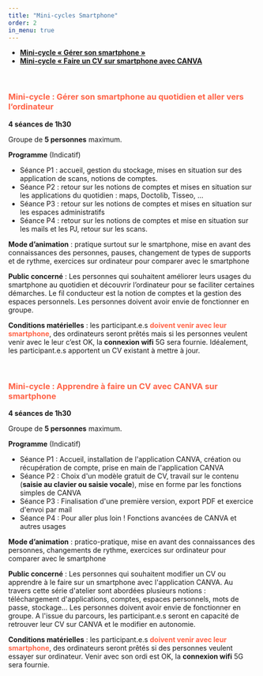 ```yaml
---
title: "Mini-cycles Smartphone"
order: 2
in_menu: true
---
```

- <span style="color:Tomato"> <b> <a href="#smartphone"> Mini-cycle « Gérer son smartphone » </a></b></span>
- <span style="color:Tomato"> <b> <a href="#cv_canva"> Mini-cycle « Faire un CV sur smartphone avec CANVA</a></b></span>

<div id="smartphone">
 	&nbsp;
</div>

### <span style="color:Tomato"> Mini-cycle : Gérer son smartphone au quotidien et aller vers l’ordinateur</span>

**4 séances de 1h30** 

Groupe de **5 personnes** maximum. 

**Programme** (Indicatif)
- Séance P1 : accueil, gestion du stockage, mises en situation sur des application de scans, notions de comptes. 
- Séance P2 : retour sur les notions de comptes et mises en situation sur les applications du quotidien : maps, Doctolib, Tisseo, …
- Séance P3 : retour sur les notions de comptes et mises en situation sur les espaces administratifs
- Séance P4 : retour sur les notions de comptes et mise en situation sur les mails et les PJ, retour sur les scans.

**Mode d’animation**  : pratique surtout sur le smartphone, mise en avant des connaissances des personnes, pauses, changement de types de supports et de rythme, exercices sur ordinateur pour comparer avec le smartphone

**Public concerné** : Les personnes qui souhaitent améliorer leurs usages du smartphone au quotidien et découvrir l’ordinateur pour se faciliter certaines démarches. Le fil conducteur est la notion de comptes et la gestion des espaces personnels. Les personnes doivent avoir envie de fonctionner en groupe.

**Conditions matérielles** : les participant.e.s <b><span style="color:Tomato">doivent venir avec leur smartphone</span></b>, des ordinateurs seront prêtés mais si les personnes veulent venir avec le leur c’est OK, la **connexion wifi** 5G sera fournie. Idéalement, les participant.e.s apportent un CV existant à mettre à jour. 

<div id="cv_canva">
 	&nbsp;
</div>

### <span style="color:Tomato"> Mini-cycle : Apprendre à faire un CV avec CANVA sur smartphone</span>


**4 séances de 1h30** 

Groupe de **5 personnes** maximum. 

**Programme** (Indicatif)
- Séance P1 : Accueil, installation de l'application CANVA, création ou récupération de compte, prise en main de l'application CANVA
- Séance P2 : Choix d'un modèle gratuit de CV, travail sur le contenu (<b>saisie au clavier ou saisie vocale</b>), mise en forme par les fonctions simples de CANVA
- Séance P3 : Finalisation d'une première version, export PDF et exercice d'envoi par mail
- Séance P4 : Pour aller plus loin ! Fonctions avancées de CANVA et autres usages

**Mode d’animation**  : pratico-pratique, mise en avant des connaissances des personnes, changements de rythme, exercices sur ordinateur pour comparer avec le smartphone

**Public concerné** : Les personnes qui souhaitent modifier un CV ou apprendre à le faire sur un smartphone avec l'application CANVA. Au travers cette série d'atelier sont abordées plusieurs notions : téléchargement d'applications, comptes, espaces personnels, mots de passe, stockage... Les personnes doivent avoir envie de fonctionner en groupe. 
A l'issue du parcours, les participant.e.s seront en capacité de retrouver leur CV  sur CANVA et le modifier en autonomie. 

**Conditions matérielles** : les participant.e.s <b><span style="color:Tomato">doivent venir avec leur smartphone</span></b>, des ordinateurs seront prêtés si des personnes veulent essayer sur ordinateur. Venir avec son ordi est OK, la **connexion wifi** 5G sera fournie. 